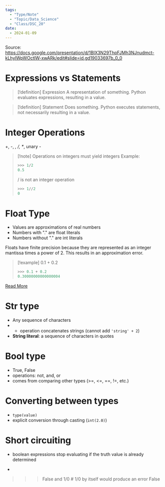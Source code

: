 ```yaml
---
tags:
  - "Type/Note"
  - "Topic/Data_Science"
  - "Class/DSC_20"
date:
  - 2024-01-09
---
```


Source: https://docs.google.com/presentation/d/1BIX3N29ThpFJMh3NJnudmct-kLhylWpWOctIW-xwARk/edit#slide=id.gd19033697b_0_0

# Expressions vs Statements

> [!definition] Expression
> A representation of something. Python evaluates expressions, resulting in a value.

> [!definition] Statement
> Does something. Python executes statements, not necessarily resulting in a value.

# Integer Operations
+, -, *, /,
\**,  unary -

> [!note] Operations on integers must yield integers
> Example: 
> ```Python
> >>> 1/2
> 0.5
>  ```
>  / is not an integer operation
> ```Python
> >>> 1//2
> 0
> ```

# Float Type
- Values are approximations of real numbers
- Numbers with "." are float literals
- Numbers without "." are int literals

Floats have finite precision because they are represented as an integer mantissa times a power of 2. This results in an approximation error.

> [!example] 0.1 + 0.2
> ```Python
> >>> 0.1 + 0.2
> 0.30000000000000004
> ```

[Read More](https://medium.com/better-programming/why-is-0-1-0-2-not-equal-to-0-3-in-most-programming-languages-99432310d476)

# Str type
- Any sequence of characters
- + operation concatenates strings (cannot add `'string' + 2`)
- **String literal**: a sequence of characters in quotes

# Bool type
- True, False
- operations: not, and, or
- comes from comparing other types (>=, <=, \==, !=, etc.)

# Converting between types
- `type(value)`
- explicit conversion through casting (`int(2.0)`)

# Short circuiting
- boolean expressions stop evaluating if the truth value is already determined
- ```Python
>>> False and 1/0 # 1/0 by itself would produce an error
False
```